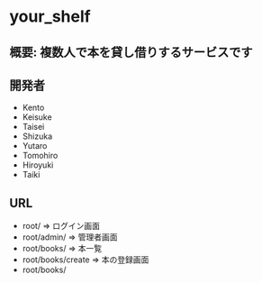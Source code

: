 # your_shelf

## 概要: 複数人で本を貸し借りするサービスです

## 開発者
- Kento
- Keisuke
- Taisei
- Shizuka
- Yutaro
- Tomohiro
- Hiroyuki
- Taiki

## URL
- root/		                => ログイン画面
- root/admin/                   => 管理者画面
- root/books/                   => 本一覧
- root/books/create		=> 本の登録画面
- root/books/<title>		=> 本<title>の詳細ページ
- root/books/<title>/update/	=> 本<title>の更新ページ
- root/books/<title>/delete/	=> 本<title>の削除ページ
- root/users/			=> ユーザ一覧
- root/users/<name>		=> ユーザ<name>詳細

## Model

- User
	- name (必須, ユニーク)
	- photo
	- email (必須)
	- password (必須)
	- interest 

- Book
	- attrs (User.interestと同じ)
	- owner (必須)
	- borrower
	- title (必須, primary key)
	- isbn
	- image
	- author
	- price
	- publisher
	- publish_date
	- description


